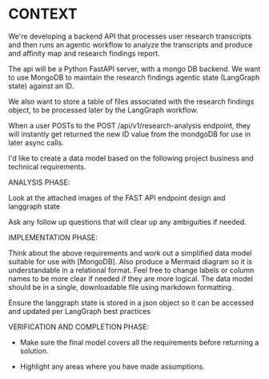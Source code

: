 # CONTEXT

We're developing a backend API that processes user research transcripts and then runs an agentic workflow to analyze the transcripts and produce and affinity map and research findings report.

The api will be a Python FastAPI server, with a mongo DB backend. We want to use MongoDB to maintain the research findings agentic state (LangGraph state) against an ID.

We also want to store a table of files associated with the research findings object, to be processed later by the LangGraph workflow.

When a user POSTs to the POST /api/v1/research-analysis endpoint, they will instantly get returned the new ID value from the mondgoDB for use in later async calls.

I'd like to create a data model based on the following project business and technical requirements.

ANALYSIS PHASE:

Look at the attached images of the FAST API endpoint design and langgraph state

Ask any follow up questions that will clear up any ambiguities if needed.

IMPLEMENTATION PHASE:

Think about the above requirements and work out a simplified data model suitable for use with [MongoDB]. Also produce a Mermaid diagram so it is understandable in a relational format. Feel free to change labels or column names to be more clear if needed if they are more logical. The data model should be in a single, downloadable file using markdown formatting.

Ensure the langgraph state is stored in a json object so it can be accessed and updated per LangGraph best practices

VERIFICATION AND COMPLETION PHASE:

- Make sure the final model covers all the requirements before returning a solution.

- Highlight any areas where you have made assumptions.